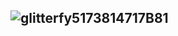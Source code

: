 ## ![glitterfy5173814717B81](https://github.com/user-attachments/assets/9d8623b0-c4ad-4654-b393-93a43b92e051)
